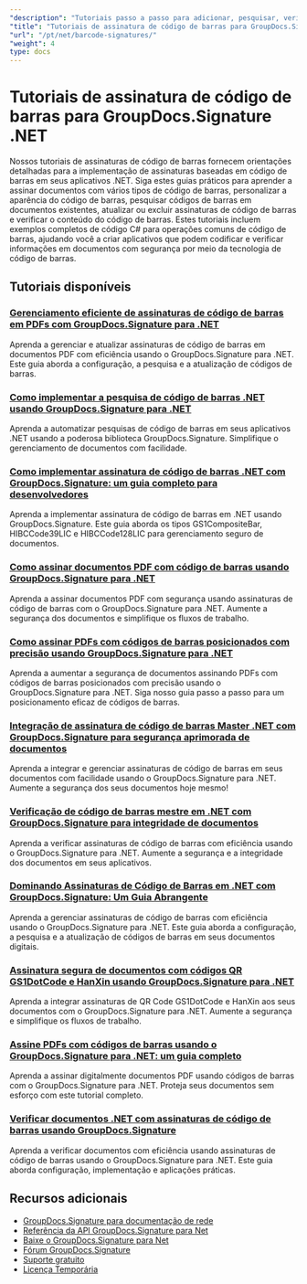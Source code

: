 ```yaml
---
"description": "Tutoriais passo a passo para adicionar, pesquisar, verificar e gerenciar assinaturas de código de barras em documentos usando o GroupDocs.Signature for .NET."
"title": "Tutoriais de assinatura de código de barras para GroupDocs.Signature .NET"
"url": "/pt/net/barcode-signatures/"
"weight": 4
type: docs
---
```

# Tutoriais de assinatura de código de barras para GroupDocs.Signature .NET

Nossos tutoriais de assinaturas de código de barras fornecem orientações detalhadas para a implementação de assinaturas baseadas em código de barras em seus aplicativos .NET. Siga estes guias práticos para aprender a assinar documentos com vários tipos de código de barras, personalizar a aparência do código de barras, pesquisar códigos de barras em documentos existentes, atualizar ou excluir assinaturas de código de barras e verificar o conteúdo do código de barras. Estes tutoriais incluem exemplos completos de código C# para operações comuns de código de barras, ajudando você a criar aplicativos que podem codificar e verificar informações em documentos com segurança por meio da tecnologia de código de barras.

## Tutoriais disponíveis

### [Gerenciamento eficiente de assinaturas de código de barras em PDFs com GroupDocs.Signature para .NET](./groupdocs-signature-barcode-management-pdf/)
Aprenda a gerenciar e atualizar assinaturas de código de barras em documentos PDF com eficiência usando o GroupDocs.Signature para .NET. Este guia aborda a configuração, a pesquisa e a atualização de códigos de barras.

### [Como implementar a pesquisa de código de barras .NET usando GroupDocs.Signature para .NET](./net-barcode-search-groupdocs-signature-implementation/)
Aprenda a automatizar pesquisas de código de barras em seus aplicativos .NET usando a poderosa biblioteca GroupDocs.Signature. Simplifique o gerenciamento de documentos com facilidade.

### [Como implementar assinatura de código de barras .NET com GroupDocs.Signature: um guia completo para desenvolvedores](./implement-dotnet-barcode-signing-groupdocs-signature/)
Aprenda a implementar assinatura de código de barras em .NET usando GroupDocs.Signature. Este guia aborda os tipos GS1CompositeBar, HIBCCode39LIC e HIBCCode128LIC para gerenciamento seguro de documentos.

### [Como assinar documentos PDF com código de barras usando GroupDocs.Signature para .NET](./sign-pdf-barcode-groupdocs-signature-dotnet/)
Aprenda a assinar documentos PDF com segurança usando assinaturas de código de barras com o GroupDocs.Signature para .NET. Aumente a segurança dos documentos e simplifique os fluxos de trabalho.

### [Como assinar PDFs com códigos de barras posicionados com precisão usando GroupDocs.Signature para .NET](./sign-pdf-barcode-positioned-groupdocs-signature/)
Aprenda a aumentar a segurança de documentos assinando PDFs com códigos de barras posicionados com precisão usando o GroupDocs.Signature para .NET. Siga nosso guia passo a passo para um posicionamento eficaz de códigos de barras.

### [Integração de assinatura de código de barras Master .NET com GroupDocs.Signature para segurança aprimorada de documentos](./net-barcode-signature-groupdocs-signature/)
Aprenda a integrar e gerenciar assinaturas de código de barras em seus documentos com facilidade usando o GroupDocs.Signature para .NET. Aumente a segurança dos seus documentos hoje mesmo!

### [Verificação de código de barras mestre em .NET com GroupDocs.Signature para integridade de documentos](./master-barcode-verification-groupdocs-signature-dotnet/)
Aprenda a verificar assinaturas de código de barras com eficiência usando o GroupDocs.Signature para .NET. Aumente a segurança e a integridade dos documentos em seus aplicativos.

### [Dominando Assinaturas de Código de Barras em .NET com GroupDocs.Signature: Um Guia Abrangente](./master-barcode-signatures-groupdocs-dotnet/)
Aprenda a gerenciar assinaturas de código de barras com eficiência usando o GroupDocs.Signature para .NET. Este guia aborda a configuração, a pesquisa e a atualização de códigos de barras em seus documentos digitais.

### [Assinatura segura de documentos com códigos QR GS1DotCode e HanXin usando GroupDocs.Signature para .NET](./sign-documents-gs1dotcode-hanxin-qr-groupdocs-signature-dotnet/)
Aprenda a integrar assinaturas de QR Code GS1DotCode e HanXin aos seus documentos com o GroupDocs.Signature para .NET. Aumente a segurança e simplifique os fluxos de trabalho.

### [Assine PDFs com códigos de barras usando o GroupDocs.Signature para .NET: um guia completo](./sign-pdf-barcode-groupdocs-signature-net/)
Aprenda a assinar digitalmente documentos PDF usando códigos de barras com o GroupDocs.Signature para .NET. Proteja seus documentos sem esforço com este tutorial completo.

### [Verificar documentos .NET com assinaturas de código de barras usando GroupDocs.Signature](./verify-dotnet-documents-barcode-signatures-groupdocs/)
Aprenda a verificar documentos com eficiência usando assinaturas de código de barras usando o GroupDocs.Signature para .NET. Este guia aborda configuração, implementação e aplicações práticas.

## Recursos adicionais

- [GroupDocs.Signature para documentação de rede](https://docs.groupdocs.com/signature/net/)
- [Referência da API GroupDocs.Signature para Net](https://reference.groupdocs.com/signature/net/)
- [Baixe o GroupDocs.Signature para Net](https://releases.groupdocs.com/signature/net/)
- [Fórum GroupDocs.Signature](https://forum.groupdocs.com/c/signature)
- [Suporte gratuito](https://forum.groupdocs.com/)
- [Licença Temporária](https://purchase.groupdocs.com/temporary-license/)